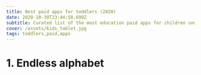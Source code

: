 ```yaml
---
title: Best paid apps for toddlers (2020)
date: 2020-10-30T23:44:58.699Z
subtitle: Curated list of the most education paid apps for children under 5
cover: /assets/kids_tablet.jpg
tags: toddlers,paid,apps
---
```

# 1. Endless alphabet